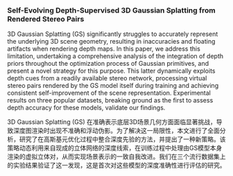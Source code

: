 ### Self-Evolving Depth-Supervised 3D Gaussian Splatting from Rendered Stereo Pairs

3D Gaussian Splatting (GS) significantly struggles to accurately represent the underlying 3D scene geometry, resulting in inaccuracies and floating artifacts when rendering depth maps. In this paper, we address this limitation, undertaking a comprehensive analysis of the integration of depth priors throughout the optimization process of Gaussian primitives, and present a novel strategy for this purpose. This latter dynamically exploits depth cues from a readily available stereo network, processing virtual stereo pairs rendered by the GS model itself during training and achieving consistent self-improvement of the scene representation. Experimental results on three popular datasets, breaking ground as the first to assess depth accuracy for these models, validate our findings.

3D Gaussian Splatting (GS) 在准确表示底层3D场景几何方面面临显著挑战，导致深度图渲染时出现不准确和浮动伪影。为了解决这一局限性，本文进行了全面分析，研究了在高斯基元优化过程中整合深度先验的方法，并提出了一种新策略。该策略动态利用来自现成的立体网络的深度线索，在训练过程中处理由GS模型本身渲染的虚拟立体对，从而实现场景表示的一致自我改进。我们在三个流行数据集上的实验结果验证了这一发现，这是首次对这些模型的深度准确性进行评估的研究。

